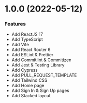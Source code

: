 # 1.0.0 (2022-05-12)

### Features

- Add ReactJS 17
- Add TypeScript
- Add Vite
- Add React Router 6
- Add ESLint & Prettier
- Add Commitlint & Commitizen
- Add Jest & Testing Library
- Add Cypress
- Add PULL_REQUEST_TEMPLATE
- Add Tailwind CSS
- Add Home page
- Add Sign In & Sign Up pages
- Add Stacked layout
